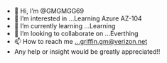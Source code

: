 - 👋 Hi, I’m @GMGMGG69
- 👀 I’m interested in ...Learning Azure AZ-104
- 🌱 I’m currently learning ...Learning 
- 💞️ I’m looking to collaborate on ...Everthing
- 📫 How to reach me ...griffin.gm@verizon.net
- Any help or insight would be greatly appreciated!!

<!---
GMGMGG69/GMGMGG69 is a ✨ special ✨ repository because its `README.md` (this file) appears on your GitHub profile.
You can click the Preview link to take a look at your changes.
--->
